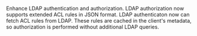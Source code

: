Enhance LDAP authentication and authorization.
LDAP authorization now supports extended ACL rules in JSON format.
LDAP authenticaton now can fetch ACL rules from LDAP. These rules are cached in the client's metadata, so authorization is performed without additional LDAP queries.
